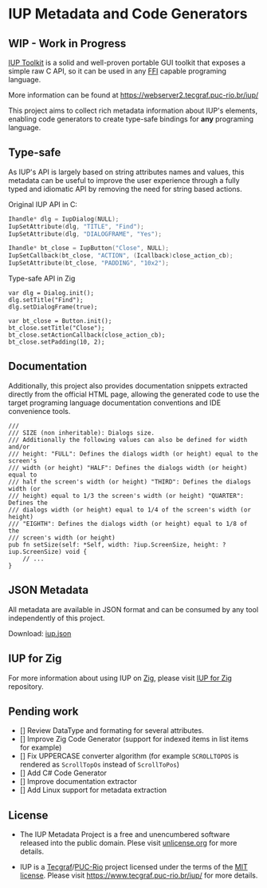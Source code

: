 ﻿# IUP Metadata and Code Generators 

## WIP - Work in Progress

[IUP Toolkit](https://webserver2.tecgraf.puc-rio.br/iup/) is a solid and well-proven portable GUI toolkit that exposes a simple raw C API, so it can be used in any [FFI](https://en.wikipedia.org/wiki/Foreign_function_interface) capable programing language.

More information can be found at
https://webserver2.tecgraf.puc-rio.br/iup/

This project aims to collect rich metadata information about IUP's elements, enabling code generators to create type-safe bindings for **any** programing language.

## Type-safe

As IUP's API is largely based on string attributes names and values, this metadata can be useful to improve the user experience through a fully typed and idiomatic API by removing the need for string based actions.

Original IUP API in C:

```C
Ihandle* dlg = IupDialog(NULL);
IupSetAttribute(dlg, "TITLE", "Find");
IupSetAttribute(dlg, "DIALOGFRAME", "Yes");

Ihandle* bt_close = IupButton("Close", NULL);
IupSetCallback(bt_close, "ACTION", (Icallback)close_action_cb);
IupSetAttribute(bt_close, "PADDING", "10x2");
```

Type-safe API in Zig

```Zig
var dlg = Dialog.init();
dlg.setTitle("Find");
dlg.setDialogFrame(true);

var bt_close = Button.init();
bt_close.setTitle("Close");
bt_close.setActionCallback(close_action_cb);
bt_close.setPadding(10, 2);
```

## Documentation

Additionally, this project also provides documentation snippets extracted directly from the official HTML page, allowing the generated code to use the target programing language documentation conventions and IDE convenience tools.

```Zig
/// 
/// SIZE (non inheritable): Dialogs size.
/// Additionally the following values can also be defined for width and/or
/// height: "FULL": Defines the dialogs width (or height) equal to the screen's
/// width (or height) "HALF": Defines the dialogs width (or height) equal to
/// half the screen's width (or height) "THIRD": Defines the dialogs width (or
/// height) equal to 1/3 the screen's width (or height) "QUARTER": Defines the
/// dialogs width (or height) equal to 1/4 of the screen's width (or height)
/// "EIGHTH": Defines the dialogs width (or height) equal to 1/8 of the
/// screen's width (or height)
pub fn setSize(self: *Self, width: ?iup.ScreenSize, height: ?iup.ScreenSize) void {
	// ...
}

```

## JSON Metadata

All metadata are available in JSON format and can be consumed by any tool independently of this project.

Download: [iup.json](https://to.do)

## IUP for Zig

For more information about using IUP on [Zig](https://ziglang.org/), please visit [IUP for Zig](https://to.do) repository.

## Pending work

- [] Review DataType and formating for several attributes.
- [] Improve Zig Code Generator (support for indexed items in list items for example)
- [] Fix UPPERCASE converter algorithm (for example `SCROLLTOPOS` is rendered as `ScrollTopOs` instead of `ScrollToPos`)
- [] Add C# Code Generator
- [] Improve documentation extractor
- [] Add Linux support for metadata extraction

## License

* The IUP Metadata Project is a free and unencumbered software released into the public domain. Plese visit [unlicense.org](https://unlicense.org/) for more details.

* IUP is a [Tecgraf](http://www.tecgraf.puc-rio.br)/[PUC-Rio](http://www.puc-rio.br) project licensed under the terms of the [MIT license](http://www.opensource.org/licenses/mit-license.html). Please visit https://www.tecgraf.puc-rio.br/iup/ for more details.